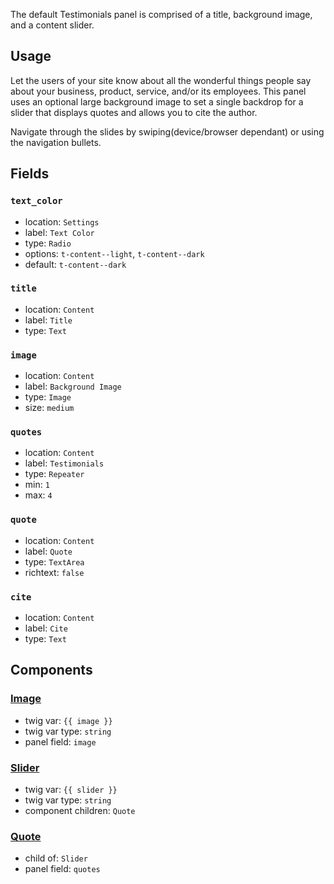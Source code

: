The default Testimonials panel is comprised of a title, background image, and a content slider.

## Usage

Let the users of your site know about all the wonderful things people say about your business, product, service, and/or its employees. This panel uses an optional large background image to set a single backdrop for a slider that displays quotes and allows you to cite the author.

Navigate through the slides by swiping(device/browser dependant) or using the navigation bullets.

## Fields

### `text_color`
* location: `Settings`
* label: `Text Color`
* type: `Radio`
* options: `t-content--light`, `t-content--dark`
* default: `t-content--dark`

### `title`
* location: `Content`
* label: `Title`
* type: `Text`

### `image`
* location: `Content`
* label: `Background Image`
* type: `Image`
* size: `medium`

### `quotes`
* location: `Content`
* label: `Testimonials`
* type: `Repeater`
* min: `1`
* max: `4`

### `quote`
* location: `Content`
* label: `Quote`
* type: `TextArea`
* richtext: `false`

### `cite`
* location: `Content`
* label: `Cite`
* type: `Text`

## Components

### [Image](/components_docs/image)
* twig var: `{{ image }}`
* twig var type: `string`
* panel field: `image`

### [Slider](/components_docs/slider)
* twig var: `{{ slider }}`
* twig var type: `string`
* component children: `Quote`

### [Quote](/components_docs/quote)
* child of: `Slider`
* panel field: `quotes`
